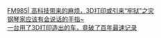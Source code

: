   
[FM985| 高科技带来的麻烦，3D打印或引来“牢狱”之灾](http://www.dianyue.me/archives/538/5qj15gtdkmh11eze/)  
[钢琴家应该有会说话的手指~](http://www.dianyue.me/archives/988/mjmrastc87s61j57/)  
[一台用了3D打印造出的车，竟破了百年最速记录](http://www.dianyue.me/archives/610/161l020dg2kd5d6d/)